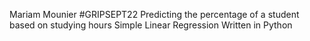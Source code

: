 Mariam Mounier
#GRIPSEPT22
Predicting the percentage of a student based on studying hours
Simple Linear Regression
Written in Python
